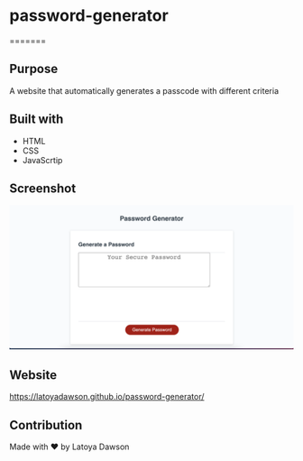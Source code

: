 # password-generator
=======

## Purpose
A website that automatically generates a passcode with different criteria 

## Built with 
* HTML
* CSS
* JavaScrtip

## Screenshot
![screenshot of password](/image/password-generator.png)

## Website
https://latoyadawson.github.io/password-generator/

## Contribution
Made with ❤️  by Latoya Dawson